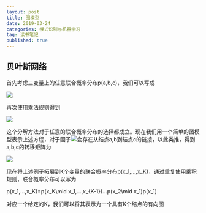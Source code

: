 ```yaml
---
layout: post
title: 图模型
date: 2019-03-24
categories: 模式识别与机器学习
tag: 读书笔记
published: true
---
```


## 贝叶斯网络

首先考虑三变量上的任意联合概率分布p(a,b,c)，我们可以写成

<img src="https://latex.codecogs.com/png.latex?p(a,b,c)=p(c\mid a,b)p(a,b)">

再次使用乘法规则得到

<img src="https://latex.codecogs.com/png.latex?p(a,b,c)=p(c\mid a,b)p(b\mid a)p(a)">

这个分解方法对于任意的联合概率分布的选择都成立。现在我们用一个简单的图模型表示上述方程，对于因子<img src="https://latex.codecogs.com/png.latex?p(c\mid a,b)">会存在从结点a,b到结点c的链接，以此类推，得到a,b,c的转移矩阵为

<img src="https://latex.codecogs.com/png.latex?\begin{pmatrix}&space;0&1&1\\&space;0&0&1\\&space;0&0&0&space;\end{pmatrix}">

现在将上述例子拓展到K个变量的联合概率分布p(x_1,...,x_K)，通过重复使用乘积规则，联合概率分布可以写为

p(x_1,...,x_K)=p(x_K\mid x_1,...,x_{K-1})...p(x_2\mid x_1)p(x_1)

对应一个给定的K，我们可以将其表示为一个具有K个结点的有向图
